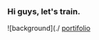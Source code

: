 ### Hi guys, let's train.

![background](./
[portifolio](https://www.google.com.br)

<!--
**DhieisonMS/DhieisonMS** is a ✨ _special_ ✨ repository because its `README.md` (this file) appears on your GitHub profile.

